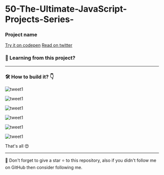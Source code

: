 # 50-The-Ultimate-JavaScript-Projects-Series-

### Project name


[Try it on codepen]()
[Read on twitter]()

### 📌 Learning from this project?


___
### 🛠 How to build it? 👇

![tweet1](_readme_images/1.png)


![tweet1](_readme_images/2.png)


![tweet1](_readme_images/3.png)


![tweet1](_readme_images/4.png)


![tweet1](_readme_images/5.png)


![tweet1](_readme_images/6.png)


That's all 😍

---

🔔 Don't forget to give a star ⭐ to this repository, also if you didn't follow me on GitHub then consider following me.
